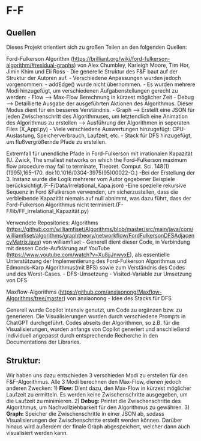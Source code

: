# F-F
## Quellen
Dieses Projekt orientiert sich zu großen Teilen an den folgenden Quellen:

Ford-Fulkerson Algorithm (https://brilliant.org/wiki/ford-fulkerson-algorithm/#residual-graphs) von Alex Chumbley, Karleigh Moore, Tim Hor, Jimin Khim und Eli Ross
    - Die generelle Struktur des F&F baut auf der Struktur der Autoren auf.
    - Verschiedene Anpassungen wurden jedoch vorgenommen:
        - addEdge() wurde nicht übernommen.
        - Es wurden mehrere Modi hinzugefügt, um verschiedenen Aufgabenstellungen gerecht zu werden:
            - Flow --> Max-Flow Berechnung in kürzest möglicher Zeit
            - Debug --> Detaillierte Ausgabe der ausgeführten Aktionen des Algorithmus. Dieser Modus dient für ein besseres Verständnis.
            - Graph --> Erstellt eine JSON für jeden Zwischenschritt des Algorithmuses, um letztendlich eine Animation des Algorithmus zu erstellen
            --> Ausführung der Algorithmen in seperaten Files (X_Appl.py)
        - Viele verschiedene Auswertungen hinzugefügt: CPU-Auslastung, Speicherverbrauch, Laufzeit, etc.
        - Stack für DFS hinzugefügt, um flußvergrößernde Pfade zu erstellen.

Extremfall für unendliche Pfade in Ford-Fulkerson mit irrationalen Kapazität (U. Zwick, The smallest networks on which the Ford–Fulkerson maximum flow procedure may fail to terminate, Theoret. Comput. Sci. 148(1) (1995),165–170. doi:10.1016/0304-3975(95)00022-O.)
    -Bei der Erstellung der 3. Instanz wurde die Logik mehrerer vom Autor gegebener Beispiele berücksichtigt.(F-F/Data/Irrelational_Kapa.json)
    -Eine spezielle rekursive Sequenz in Ford &Fulkerson verwenden, um sicherzustellen, dass die verbleibende Kapazität niemals auf null abnimmt, was dazu führt, dass der Ford-Fulkerson Algorithmus nicht terminiert.(F-F/lib/FF_irrelational_Kapazität.py)

Verwendete Repositories:
Algorithms (https://github.com/williamfiset/Algorithms/blob/master/src/main/java/com/williamfiset/algorithms/graphtheory/networkflow/FordFulkersonDFSAdjacencyMatrix.java) von williamfiset
    - Generell dient dieser Code, in Verbindung mit dessen Code-Aufklärung auf YouTube (https://www.youtube.com/watch?v=Xu8jjJnwvxE), als essentielle Unterstützung der Implementierung des Ford-Fulkerson Algorithmus und Edmonds–Karp Algorithmus(mit BFS) sowie zum Verständnis des Codes und des Worst-Cases.
    - DFS-Umsetzung
    - Visited-Variable zur Umsetzung von DFS

Maxflow-Algorithms (https://github.com/anxiaonong/Maxflow-Algorithms/tree/master) von anxiaonong
    - Idee des Stacks für DFS


Generell wurde Copilot intensiv genutzt, um Code zu ergänzen bzw. zu generieren. Die Visualisierungen wurden durch verschiedene Prompts in ChatGPT durchgeführt. Codes abseits der Algorithmen, so z.B. für die Visualisierungen, wurden anfangs von Copilot generiert und anschließend individuell angepasst durch entsprechende Recherche in den Documentations der Libraries.

## Struktur:
Wir haben uns dazu entschieden 3 verschieden Modi zu erstellen für den F&F-Algorithmus. Alle 3 Modi berechnen den Max-Flow, dienen jedoch anderen Zwecken:
    1) **Flow:** Dient dazu, den Max-Flow in kürzest möglicher Laufzeit zu ermitteln. Es werden keine Zwischenschritte ausgegeben, um die Laufzeit zu minimieren.
    2) **Debug:** Printet die Zwischenschritte des Algorithmus, um Nachvollziehbarkeit für den Algorithmus zu gewähren.
    3) **Graph:** Speicher die Zwischenschritte in einer JSON ab, sodass Visualisierungen der Zwischenschritte erstellt werden können. Darüber hinaus wird außerdem der finale Graph abgespeichert, welcher dann auch visualisiert werden kann.

